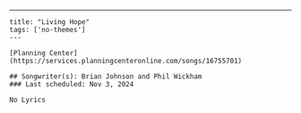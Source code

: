 ---
    title: "Living Hope"
    tags: ['no-themes']
    ---

    [Planning Center](https://services.planningcenteronline.com/songs/16755701)

    ## Songwriter(s): Brian Johnson and Phil Wickham
    ### Last scheduled: Nov 3, 2024          

    No Lyrics
    